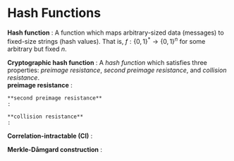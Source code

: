 # Hash Functions

**Hash function**
: A function which maps arbitrary-sized data (messages) to fixed-size strings (hash values). That is, $f: \{0,1\}^* \rightarrow \{0,1\}^n$ for some arbitrary but fixed $n$.

**Cryptographic hash function**
: A _hash function_ which satisfies three properties: _preimage resistance_, _second preimage resistance_, and _collision resistance_.  
    **preimage resistance**
    : 

    **second preimage resistance**
    : 

    **collision resistance**
    : 

**Correlation-intractable (CI)**
: 

**Merkle-D&aring;mgard construction**
: 